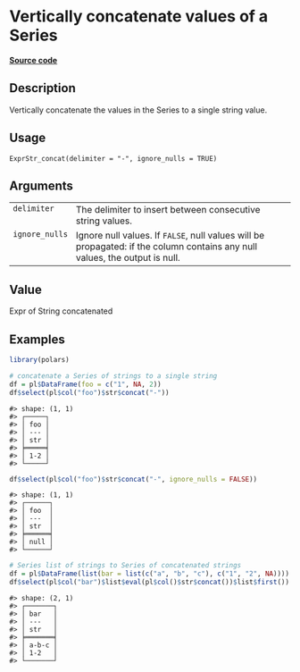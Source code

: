 

# Vertically concatenate values of a Series

[**Source code**](https://github.com/pola-rs/r-polars/tree/1fd6c01b862685c50e295d9b2ef690a69c3a7963/R/expr__string.R#L236)

## Description

Vertically concatenate the values in the Series to a single string
value.

## Usage

<pre><code class='language-R'>ExprStr_concat(delimiter = "-", ignore_nulls = TRUE)
</code></pre>

## Arguments

<table>
<tr>
<td style="white-space: nowrap; font-family: monospace; vertical-align: top">
<code id="ExprStr_concat_:_delimiter">delimiter</code>
</td>
<td>
The delimiter to insert between consecutive string values.
</td>
</tr>
<tr>
<td style="white-space: nowrap; font-family: monospace; vertical-align: top">
<code id="ExprStr_concat_:_ignore_nulls">ignore_nulls</code>
</td>
<td>
Ignore null values. If <code>FALSE</code>, null values will be
propagated: if the column contains any null values, the output is null.
</td>
</tr>
</table>

## Value

Expr of String concatenated

## Examples

``` r
library(polars)

# concatenate a Series of strings to a single string
df = pl$DataFrame(foo = c("1", NA, 2))
df$select(pl$col("foo")$str$concat("-"))
```

    #> shape: (1, 1)
    #> ┌─────┐
    #> │ foo │
    #> │ --- │
    #> │ str │
    #> ╞═════╡
    #> │ 1-2 │
    #> └─────┘

``` r
df$select(pl$col("foo")$str$concat("-", ignore_nulls = FALSE))
```

    #> shape: (1, 1)
    #> ┌──────┐
    #> │ foo  │
    #> │ ---  │
    #> │ str  │
    #> ╞══════╡
    #> │ null │
    #> └──────┘

``` r
# Series list of strings to Series of concatenated strings
df = pl$DataFrame(list(bar = list(c("a", "b", "c"), c("1", "2", NA))))
df$select(pl$col("bar")$list$eval(pl$col()$str$concat())$list$first())
```

    #> shape: (2, 1)
    #> ┌───────┐
    #> │ bar   │
    #> │ ---   │
    #> │ str   │
    #> ╞═══════╡
    #> │ a-b-c │
    #> │ 1-2   │
    #> └───────┘
